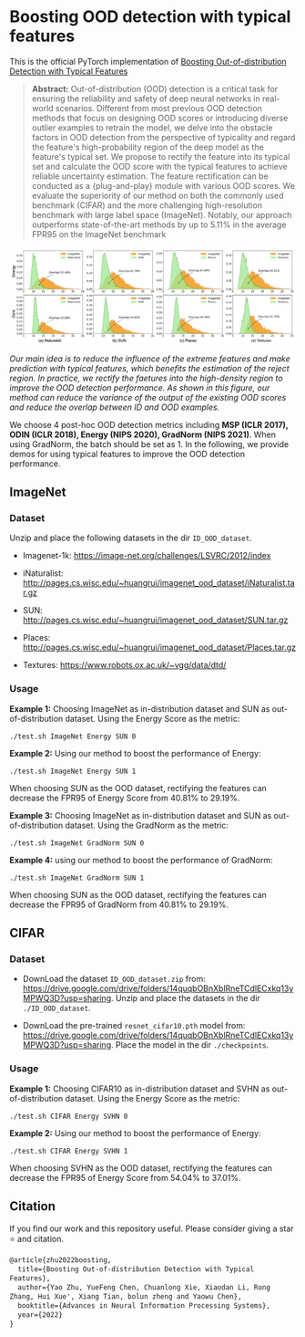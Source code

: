 # Boosting OOD detection with typical features
This is the official PyTorch implementation of [Boosting Out-of-distribution Detection with Typical Features](https://arxiv.org/abs/2210.04200)

>**Abstract:** Out-of-distribution (OOD) detection is a critical task for ensuring the reliability and safety of deep neural networks in real-world scenarios.
Different from most previous OOD detection methods that focus on designing OOD scores or introducing diverse outlier examples to retrain the model, we delve into the obstacle factors in OOD detection from the perspective of typicality and regard the feature's high-probability region of the deep model as the feature's typical set.
We propose to rectify the feature into its typical set and calculate the OOD score with the typical features to achieve reliable uncertainty estimation.
The feature rectification can be conducted as a {plug-and-play} module with various OOD scores.
We evaluate the superiority of our method on both the commonly used benchmark (CIFAR) and the more challenging high-resolution benchmark with large label space (ImageNet). Notably, our approach outperforms state-of-the-art methods by up to 5.11% in the average FPR95 on the ImageNet benchmark 

![avatar](Compare.png)

*Our main idea is to reduce the influence of the extreme features and make prediction with typical features, which benefits the estimation of the reject region. In practice, we rectify the faetures into the high-density region to improve the OOD detection performance. As shown in this figure, our method can reduce the variance of the output of the existing OOD scores and reduce the overlap between ID and OOD examples.*

We choose 4 post-hoc OOD detection metrics including **MSP (ICLR 2017), ODIN (ICLR 2018), Energy (NIPS 2020), GradNorm (NIPS 2021)**. When using GradNorm, the batch should be set as 1. In the following, we provide demos for using typical features to improve the OOD detection performance.

## ImageNet 

### Dataset
Unzip and place the following datasets in the dir `ID_OOD_dataset`.

- Imagenet-1k:   https://image-net.org/challenges/LSVRC/2012/index

- iNaturalist:   http://pages.cs.wisc.edu/~huangrui/imagenet_ood_dataset/iNaturalist.tar.gz

- SUN:           http://pages.cs.wisc.edu/~huangrui/imagenet_ood_dataset/SUN.tar.gz

- Places:        http://pages.cs.wisc.edu/~huangrui/imagenet_ood_dataset/Places.tar.gz

- Textures:      https://www.robots.ox.ac.uk/~vgg/data/dtd/

### Usage
**Example 1:** Choosing ImageNet as in-distribution dataset and SUN as out-of-distribution dataset. Using the Energy Score as the metric:
```
./test.sh ImageNet Energy SUN 0
```

**Example 2:** Using our method to boost the performance of Energy: 

```
./test.sh ImageNet Energy SUN 1
```

When choosing SUN as the OOD dataset, rectifying the features can decrease the FPR95 of Energy Score from 40.81% to 29.19%.

**Example 3:** Choosing ImageNet as in-distribution dataset and SUN as out-of-distribution dataset. Using the GradNorm as the metric:
```
./test.sh ImageNet GradNorm SUN 0
```

**Example 4:** using our method to boost the performance of GradNorm: 

```
./test.sh ImageNet GradNorm SUN 1
```

When choosing SUN as the OOD dataset, rectifying the features can decrease the FPR95 of GradNorm from 40.81% to 29.19%.



## CIFAR

### Dataset

- DownLoad the dataset `ID_OOD_dataset.zip` from: https://drive.google.com/drive/folders/14quqbOBnXblRneTCdlECxkq13yMPWQ3D?usp=sharing. Unzip and place the datasets in the dir `./ID_OOD_dataset`.

- DownLoad the pre-trained `resnet_cifar10.pth` model from: https://drive.google.com/drive/folders/14quqbOBnXblRneTCdlECxkq13yMPWQ3D?usp=sharing. Place the model in the dir `./checkpoints`.

### Usage

**Example 1:** Choosing CIFAR10 as in-distribution dataset and SVHN as out-of-distribution dataset. Using the Energy Score as the metric:
```
./test.sh CIFAR Energy SVHN 0
```

**Example 2:** Using our method to boost the performance of Energy: 
```
./test.sh CIFAR Energy SVHN 1
```

When choosing SVHN as the OOD dataset, rectifying the features can decrease the FPR95 of Energy Score from 54.04% to 37.01%.

## Citation

If you find our work and this repository useful. Please consider giving a star ⭐ and citation.

```
@article{zhu2022boosting,
  title={Boosting Out-of-distribution Detection with Typical Features},
  author={Yao Zhu, YueFeng Chen, Chuanlong Xie, Xiaodan Li, Rong Zhang, Hui Xue', Xiang Tian, bolun zheng and Yaowu Chen},
  booktitle={Advances in Neural Information Processing Systems},
  year={2022}
}
```
